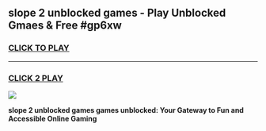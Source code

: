 
## slope 2 unblocked games - Play Unblocked Gmaes & Free #gp6xw
<h3>
<a href="https://premium.freeplayer.one?title=slope_2_unblocked_games&ref=03M">CLICK TO PLAY</a></h3>
<hr>

<h3>
<a href="https://premium.freeplayer.one?title=slope_2_unblocked_games&ref=03M">CLICK 2 PLAY</a>
  
</h3>

<a href="https://premium.freeplayer.one?title=slope_2_unblocked_games&ref=03M"><img src="https://clearcache.store/games.png"></a>


**slope 2 unblocked games games unblocked: Your Gateway to Fun and Accessible Online Gaming**
